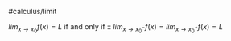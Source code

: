 #calculus/limit 

$lim_{x \to x_0}f(x) = L$ if and only if :: $lim_{x \to x_0^-}f(x) = lim_{x \to x_0^+}f(x) = L$ <!--SR:!2023-03-15,3,250-->
